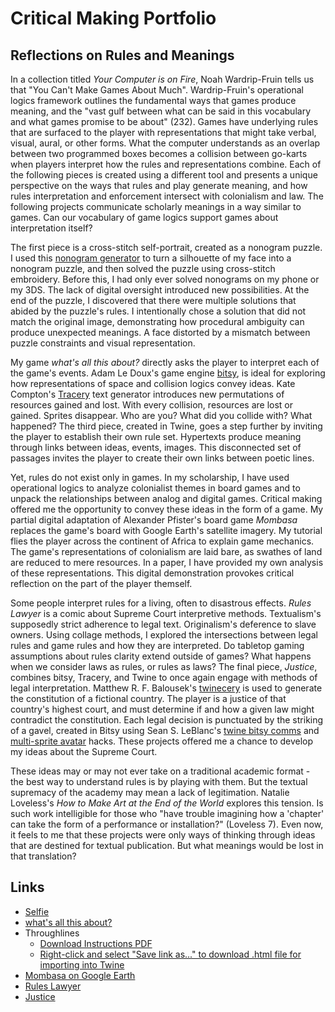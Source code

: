 # Critical Making Portfolio
## Reflections on Rules and Meanings

In a collection titled *Your Computer is on Fire*, Noah Wardrip-Fruin tells us that "You Can't Make Games About Much". Wardrip-Fruin's operational logics framework outlines the fundamental ways that games produce meaning, and the "vast gulf between what can be said in this vocabulary and what games promise to be about" (232). Games have underlying rules that are surfaced to the player with representations that might take verbal, visual, aural, or other forms. What the computer understands as an overlap between two programmed boxes becomes a collision between go-karts when players interpret how the rules and representations combine. Each of the following pieces is created using a different tool and presents a unique perspective on the ways that rules and play generate meaning, and how rules interpretation and enforcement intersect with colonialism and law. The following projects communicate scholarly meanings in a way similar to games. Can our vocabulary of game logics support games about interpretation itself? 

The first piece is a cross-stitch self-portrait, created as a nonogram puzzle. I used this [nonogram generator](https://iamtoolbox.com/nonogram-generator/) to turn a silhouette of my face into a nonogram puzzle, and then solved the puzzle using cross-stitch embroidery. Before this, I had only ever solved nonograms on my phone or my 3DS. The lack of digital oversight introduced new possibilities. At the end of the puzzle, I discovered that there were multiple solutions that abided by the puzzle's rules. I intentionally chose a solution that did not match the original image, demonstrating how procedural ambiguity can produce unexpected meanings. A face distorted by a mismatch between puzzle constraints and visual representation. 

My game *what's all this about?* directly asks the player to interpret each of the game's events. Adam Le Doux's game engine [bitsy](https://www.bitsy.org/), is ideal for exploring how representations of space and collision logics convey ideas. Kate Compton's [Tracery](https://tracery.io/) text generator introduces new permutations of resources gained and lost. With every collision, resources are lost or gained. Sprites disappear. Who are you? What did you collide with? What happened? The third piece, created in Twine, goes a step further by inviting the player to establish their own rule set. Hypertexts produce meaning through links between ideas, events, images. This disconnected set of passages invites the player to create their own links between poetic lines. 

Yet, rules do not exist only in games. In my scholarship, I have used operational logics to analyze colonialist themes in board games and to unpack the relationships between analog and digital games. Critical making offered me the opportunity to convey these ideas in the form of a game. My partial digital adaptation of Alexander Pfister's board game *Mombasa* replaces the game's board with Google Earth's satellite imagery. My tutorial flies the player across the continent of Africa to explain game mechanics. The game's representations of colonialism are laid bare, as swathes of land are reduced to mere resources. In a paper, I have provided my own analysis of these representations. This digital demonstration provokes critical reflection on the part of the player themself.

Some people interpret rules for a living, often to disastrous effects. *Rules Lawyer* is a comic about Supreme Court interpretive methods. Textualism's supposedly strict adherence to legal text. Originalism's deference to slave owners. Using collage methods, I explored the intersections between legal rules and game rules and how they are interpreted. Do tabletop gaming assumptions about rules clarity extend outside of games? What happens when we consider laws as rules, or rules as laws? The final piece, *Justice*, combines bitsy, Tracery, and Twine to once again engage with methods of legal interpretation. Matthew R. F. Balousek's [twinecery](https://github.com/mrfb/twinecery?tab=readme-ov-file) is used to generate the constitution of a fictional country. The player is a justice of that country's highest court, and must determine if and how a given law might contradict the constitution. Each legal decision is punctuated by the striking of a gavel, created in Bitsy using Sean S. LeBlanc's [twine bitsy comms](https://github.com/seleb/bitsy-hacks/blob/main/dist/twine-bitsy-comms.js) and [multi-sprite avatar](https://github.com/seleb/bitsy-hacks/blob/main/dist/multi-sprite-avatar.js) hacks. These projects offered me a chance to develop my ideas about the Supreme Court. 

These ideas may or may not ever take on a traditional academic format - the best way to understand rules is by playing with them. But the textual supremacy of the academy may mean a lack of legitimation. Natalie Loveless's *How to Make Art at the End of the World* explores this tension. Is such work intelligible for those who "have trouble imagining how a 'chapter' can take the form of a performance or installation?" (Loveless 7). Even now, it feels to me that these projects were only ways of thinking through ideas that are destined for textual publication. But what meanings would be lost in that translation?

## Links

- [Selfie](images/selfie.jpg)
- [what's all this about?](about.html)
- Throughlines
	- [Download Instructions PDF](downloads/ThroughlinesInstructions.pdf)
	- [Right-click and select "Save link as..." to download .html file for importing into Twine](downloads/Throughlines.html)
- [Mombasa on Google Earth](https://earth.google.com/earth/d/16YTE3MbL6EG6NF-tWpTYx_iGi6XOU2mA?usp=sharing)
- [Rules Lawyer](comic.html)
- [Justice](justice.html)

